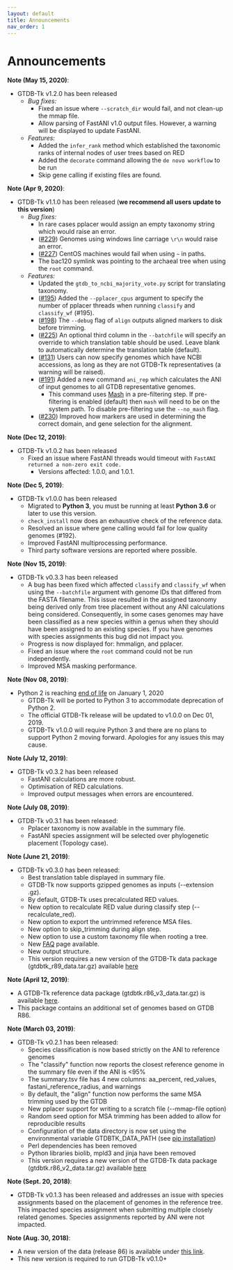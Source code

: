 ```yaml
---
layout: default
title: Announcements
nav_order: 1
---
```



# Announcements

**Note (May 15, 2020)**:
 * GTDB-Tk v1.2.0 has been released 
   * *Bug fixes:*
        * Fixed an issue where `--scratch_dir` would fail, and not clean-up the mmap file.
        * Allow parsing of FastANI v1.0 output files. However, a warning will be displayed to update FastANI.
    * *Features:*
        * Added the `infer_rank` method which established the taxonomic ranks of internal nodes of user trees based on RED
        * Added the `decorate` command allowing the `de novo workflow` to be run
        * Skip gene calling if existing files are found.

**Note (Apr 9, 2020)**:
* GTDB-Tk v1.1.0 has been released (**we recommend all users update to this version**)
    * *Bug fixes:*
        * In rare cases pplacer would assign an empty taxonomy string which would raise an error.
        * ([#229](https://github.com/Ecogenomics/GTDBTk/issues/229)) Genomes using windows line carriage `\r\n` would raise an error.
        * ([#227](https://github.com/Ecogenomics/GTDBTk/issues/227)) CentOS machines would fail when using `~` in paths.
        * The bac120 symlink was pointing to the archaeal tree when using the `root` command.
    * *Features:*
        * Updated the `gtdb_to_ncbi_majority_vote.py` script for translating taxonomy.
        * ([#195](https://github.com/Ecogenomics/GTDBTk/issues/195)) Added the `--pplacer_cpus` argument to specify the number of pplacer threads when running `classify` and `classify_wf` (#195).
        * ([#198](https://github.com/Ecogenomics/GTDBTk/issues/198)) The `--debug` flag of `align` outputs aligned markers to disk before trimming.
        * ([#225](https://github.com/Ecogenomics/GTDBTk/issues/225)) An optional third column in the `--batchfile` will specify an override to which translation table should be used. 
          Leave blank to automatically determine the translation table (default).
        * ([#131](https://github.com/Ecogenomics/GTDBTk/issues/131)) Users can now specify genomes which have NCBI accessions, as long as they are not GTDB-Tk 
          representatives (a warning will be raised).
        * ([#191](https://github.com/Ecogenomics/GTDBTk/issues/191)) Added a new command `ani_rep` which calculates the ANI of input genomes to all GTDB 
          representative genomes. 
            * This command uses [Mash](https://github.com/marbl/Mash) in a pre-filtering step. If pre-filtering is enabled (default)
            then `mash` will need to be on the system path. To disable pre-filtering use the `--no_mash` flag.
        * ([#230](https://github.com/Ecogenomics/GTDBTk/issues/235)) Improved how markers are used in determining the correct domain, and gene selection for the alignment.

**Note (Dec 12, 2019)**:
* GTDB-Tk v1.0.2 has been released
    * Fixed an issue where FastANI threads would timeout with `FastANI returned a non-zero exit code.`
        * Versions affected: 1.0.0, and 1.0.1.
    
**Note (Dec 5, 2019)**:
* GTDB-Tk v1.0.0 has been released
    * Migrated to **Python 3**, you must be running at least **Python 3.6** or later to use this version.
    * `check_install` now does an exhaustive check of the reference data.
    * Resolved an issue where gene calling would fail for low quality genomes (#192).
    * Improved FastANI multiprocessing performance.
    * Third party software versions are reported where possible.

**Note (Nov 15, 2019)**:
* GTDB-Tk v0.3.3 has been released
    * A bug has been fixed which affected `classify` and `classify_wf` when using the `--batchfile`
      argument with genome IDs that differed from the FASTA filename. This issue resulted in 
      the assigned taxonomy being derived only from tree placement without any ANI 
      calculations being considered. Consequently, in some cases genomes may have been classified as a new
      species within a genus when they should have been assigned to an existing species. If you have genomes
      with species assignments this bug did not impact you.
    * Progress is now displayed for: hmmalign, and pplacer.
    * Fixed an issue where the `root` command could not be run independently.
    * Improved MSA masking performance.

**Note (Nov 08, 2019)**:
* Python 2 is reaching [end of life](https://pythonclock.org/) on January 1, 2020
    * GTDB-Tk will be ported to Python 3 to accommodate deprecation of Python 2. 
    * The official GTDB-Tk release will be updated to v1.0.0 on Dec 01, 2019.
    * GTDB-Tk v1.0.0 will require Python 3 and there are no plans to support Python 2 moving forward. Apologies for any issues this may cause.
  
**Note (July 12, 2019)**:
* GTDB-Tk v0.3.2 has been released
    * FastANI calculations are more robust.
    * Optimisation of RED calculations.
    * Improved output messages when errors are encountered.

**Note (July 08, 2019)**:
* GTDB-Tk v0.3.1 has been released:
  * Pplacer taxonomy is now available in the summary file.
  * FastANI species assignment will be selected over phylogenetic placement (Topology case).
  
**Note (June 21, 2019)**:
* GTDB-Tk v0.3.0 has been released:
  * Best translation table displayed in summary file.
  * GTDB-Tk now supports gzipped genomes as inputs (--extension .gz).
  * By default, GTDB-Tk uses precalculated RED values.
  * New option to recalculate RED value during classify step (--recalculate_red).
  * New option to export the untrimmed reference MSA files.
  * New option to skip_trimming during align step.
  * New option to use a custom taxonomy file when rooting a tree.
  * New [FAQ](docs/faq.md) page available.
  * New output structure.
  * This version requires a new version of the GTDB-Tk data package (gtdbtk_r89_data.tar.gz) available [here](https://data.ace.uq.edu.au/public/gtdb/data/releases/release89/89.0/)
  
**Note (April 12, 2019)**:
- A GTDB-Tk reference data package (gtdbtk.r86_v3_data.tar.gz) is available [here](https://data.ace.uq.edu.au/public/gtdbtk/release_86/).
- This package contains an additional set of genomes based on GTDB R86.

**Note (March 03, 2019)**:
* GTDB-Tk v0.2.1 has been released:
  * Species classification is now based strictly on the ANI to reference genomes
  * The "classify" function now reports the closest reference genome in the summary file even if the ANI is <95%
  * The summary.tsv file has 4 new columns: aa_percent, red_values, fastani_reference_radius, and warnings
  * By default, the "align" function now performs the same MSA trimming used by the GTDB
  * New pplacer support for writing to a scratch file (--mmap-file option)
  * Random seed option for MSA trimming has been added to allow for reproducible results 
  * Configuration of the data directory is now set using the environmental variable GTDBTK_DATA_PATH (see [pip installation](#pip-installation))
  * Perl dependencies has been removed
  * Python libraries biolib, mpld3 and jinja have been removed
  * This version requires a new version of the GTDB-Tk data package (gtdbtk.r86_v2_data.tar.gz) available [here](https://data.ace.uq.edu.au/public/gtdbtk/release_86/)  

**Note (Sept. 20, 2018)**:
- GTDB-Tk v0.1.3 has been released and addresses an issue with species assignments based on the placement of genomes in the reference tree. This impacted species assignment when submitting multiple closely related genomes. Species assignments reported by ANI were not impacted.

**Note (Aug. 30, 2018)**:
- A new version of the data (release 86) is available under [this link](https://data.ace.uq.edu.au/public/gtdbtk/release_86/).
- This new version is required to run GTDB-Tk v0.1.0+

